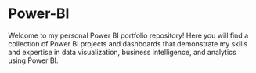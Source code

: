 # Power-BI

Welcome to my personal Power BI portfolio repository! Here you will find a collection of Power BI projects and dashboards that demonstrate my skills and expertise in data visualization, business intelligence, and analytics using Power BI.
